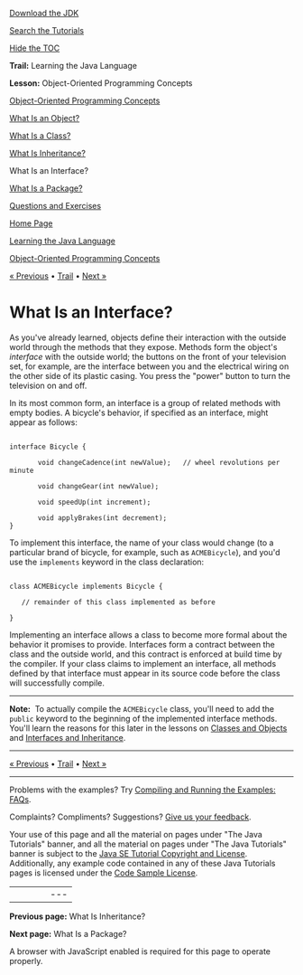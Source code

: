 [Download
the JDK](http://java.sun.com/javase/6/download.jsp)
  
[Search the
Tutorials](../../search.html)
  
[Hide the TOC](javascript:toggleLeft())

**Trail:** Learning the Java Language
  
**Lesson:** Object-Oriented Programming Concepts

[Object-Oriented Programming Concepts](index.html)

[What Is an Object?](object.html)

[What Is a Class?](class.html)

[What Is Inheritance?](inheritance.html)

What Is an Interface?

[What Is a Package?](package.html)

[Questions and Exercises](QandE/questions.html)

[Home Page](../../index.html)
>
[Learning the Java Language](../index.html)
>
[Object-Oriented Programming Concepts](index.html)

[« Previous](inheritance.html) • [Trail](../TOC.html) • [Next »](package.html)

# What Is an Interface?

As you've already learned, objects define their interaction with the outside world through the methods that they expose.
Methods form the object's *interface* with the outside world; the buttons on the front of your television set, for example, are the interface between you and the electrical wiring on the other
side of its plastic casing. You press the "power" button to turn the television on and off.

In its most common form, an interface is a group of related methods with empty bodies. A bicycle's behavior, if specified as an interface, might appear as follows:

```

interface Bicycle {

       void changeCadence(int newValue);   // wheel revolutions per minute

       void changeGear(int newValue);

       void speedUp(int increment);

       void applyBrakes(int decrement);
}

```

To implement this interface, the name of your class would change
(to a particular brand of bicycle, for example, such as `ACMEBicycle`),
and you'd use the `implements` keyword in the class declaration:

```

class ACMEBicycle implements Bicycle {

   // remainder of this class implemented as before

}

```

Implementing an interface allows a class to become more formal about the
behavior it promises to provide. Interfaces form a contract between the class and the outside world, and this contract is enforced at build time by the compiler. If your class claims to implement an interface, all methods defined by that interface must appear in its source code before the class will successfully compile.

---

**Note:** 
To actually compile the `ACMEBicycle` class, you'll need to add the `public` keyword to the beginning of the implemented interface methods. You'll learn the reasons for this later in the lessons on
[Classes and Objects](../javaOO/index.html)
and
[Interfaces and Inheritance](../IandI/index.html).

---

[« Previous](inheritance.html)
•
[Trail](../TOC.html)
•
[Next »](package.html)

---

Problems with the examples? Try [Compiling and Running
the Examples: FAQs](../../information/run-examples.html).
  
Complaints? Compliments? Suggestions? [Give
us your feedback](http://download.oracle.com/javase/feedback.html).

Your use of this page and all the material on pages under "The Java Tutorials" banner,
and all the material on pages under "The Java Tutorials" banner is subject to the [Java SE Tutorial Copyright
and License](../../information/license.html).
Additionally, any example code contained in any of these Java
Tutorials pages is licensed under the
[Code
Sample License](http://developers.sun.com/license/berkeley_license.html).

|  |  |  |  |  |
| --- | --- | --- | --- | --- |
| |  |  | | --- | --- | | duke image | Oracle logo | | [About Oracle](http://www.oracle.com/us/corporate/index.html) | [Oracle Technology Network](http://www.oracle.com/technology/index.html) | [Terms of Service](https://www.samplecode.oracle.com/servlets/CompulsoryClickThrough?type=TermsOfService) | Copyright © 1995, 2011 Oracle and/or its affiliates. All rights reserved. |

**Previous page:** What Is Inheritance?
  
**Next page:** What Is a Package?




A browser with JavaScript enabled is required for this page to operate properly.